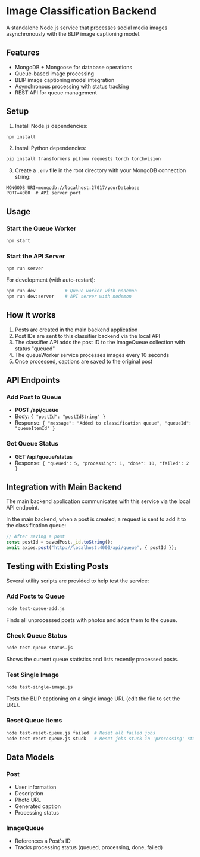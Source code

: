 # Image Classification Backend

A standalone Node.js service that processes social media images asynchronously with the BLIP image captioning model.

## Features

- MongoDB + Mongoose for database operations
- Queue-based image processing
- BLIP image captioning model integration 
- Asynchronous processing with status tracking
- REST API for queue management

## Setup

1. Install Node.js dependencies:

```bash
npm install
```

2. Install Python dependencies:

```bash
pip install transformers pillow requests torch torchvision
```

3. Create a `.env` file in the root directory with your MongoDB connection string:

```
MONGODB_URI=mongodb://localhost:27017/yourDatabase
PORT=4000  # API server port
```

## Usage

### Start the Queue Worker

```bash
npm start
```

### Start the API Server

```bash
npm run server
```

For development (with auto-restart):

```bash
npm run dev           # Queue worker with nodemon
npm run dev:server    # API server with nodemon
```

## How it works

1. Posts are created in the main backend application 
2. Post IDs are sent to this classifier backend via the local API
3. The classifier API adds the post ID to the ImageQueue collection with status "queued"
4. The queueWorker service processes images every 10 seconds
5. Once processed, captions are saved to the original post

## API Endpoints

### Add Post to Queue
- **POST /api/queue**
- Body: `{ "postId": "postIdString" }`
- Response: `{ "message": "Added to classification queue", "queueId": "queueItemId" }`

### Get Queue Status
- **GET /api/queue/status**
- Response: `{ "queued": 5, "processing": 1, "done": 10, "failed": 2 }`

## Integration with Main Backend

The main backend application communicates with this service via the local API endpoint.

In the main backend, when a post is created, a request is sent to add it to the classification queue:

```javascript
// After saving a post
const postId = savedPost._id.toString();
await axios.post('http://localhost:4000/api/queue', { postId });
```

## Testing with Existing Posts

Several utility scripts are provided to help test the service:

### Add Posts to Queue

```bash
node test-queue-add.js
```
Finds all unprocessed posts with photos and adds them to the queue.

### Check Queue Status

```bash
node test-queue-status.js
```
Shows the current queue statistics and lists recently processed posts.

### Test Single Image

```bash
node test-single-image.js
```
Tests the BLIP captioning on a single image URL (edit the file to set the URL).

### Reset Queue Items

```bash
node test-reset-queue.js failed  # Reset all failed jobs
node test-reset-queue.js stuck   # Reset jobs stuck in 'processing' state
```

## Data Models

### Post
- User information
- Description
- Photo URL
- Generated caption
- Processing status

### ImageQueue
- References a Post's ID
- Tracks processing status (queued, processing, done, failed) 